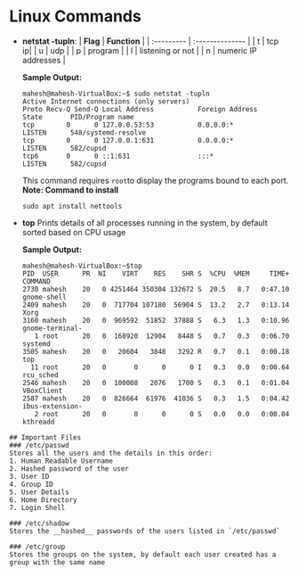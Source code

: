 # Linux Commands
 - **netstat -tupln**:
    | **Flag**  |  **Function** |
    | :--------- | :-------------- |
    | t | tcp ip|
    | u | udp |
    | p | program |
    | l | listening or not |
    | n | numeric IP addresses |
    
    **Sample Output:**
    ```console
    mahesh@mahesh-VirtualBox:~$ sudo netstat -tupln
	Active Internet connections (only servers)
	Proto Recv-Q Send-Q Local Address           Foreign Address			State       PID/Program name    
	tcp        0      0 127.0.0.53:53           0.0.0.0:*               LISTEN      548/systemd-resolve 
	tcp        0      0 127.0.0.1:631           0.0.0.0:*               LISTEN      582/cupsd           
	tcp6       0      0 ::1:631                 :::*                    LISTEN      582/cupsd 
    ```      
    This command requires `root`to display the programs bound to each port.
    **Note: Command to install**
    ```console
    sudo apt install nettools
    ````
  - **top**
    Prints details of all processes running in the system, by default sorted based on CPU usage
    
    **Sample Output:**
    ```shell
    mahesh@mahesh-VirtualBox:~$top
    PID  USER      PR  NI    VIRT    RES    SHR S  %CPU  %MEM     TIME+ COMMAND                                                                                                                             
    2730 mahesh    20   0 4251464 350304 132672 S  20.5   8.7   0:47.10 gnome-shell                                                                                                                         
    2409 mahesh    20   0  717704 107180  56904 S  13.2   2.7   0:13.14 Xorg                                                                                                                                
    3160 mahesh    20   0  969592  51852  37888 S   6.3   1.3   0:10.96 gnome-terminal-                                                                                                                     
       1 root      20   0  168920  12904   8448 S   0.7   0.3   0:06.70 systemd                                                                                                                             
    3505 mahesh    20   0   20604   3848   3292 R   0.7   0.1   0:00.18 top                                                                                                                                 
      11 root      20   0       0      0      0 I   0.3   0.0   0:00.64 rcu_sched                                                                                                                           
    2546 mahesh    20   0  100008   2076   1700 S   0.3   0.1   0:01.04 VBoxClient                                                                                                                          
    2587 mahesh    20   0  826664  61976  41036 S   0.3   1.5   0:04.42 ibus-extension-                                                                                                                     
       2 root      20   0       0      0      0 S   0.0   0.0   0:00.04 kthreadd       
   ```
## Important Files
### /etc/passwd
Stores all the users and the details in this order:
1. Human Readable Username
2. Hashed password of the user
3. User ID
4. Group ID
5. User Details
6. Home Directory
7. Login Shell

### /etc/shadow
Stores the __hashed__ passwords of the users listed in `/etc/passwd`

### /etc/group
Stores the groups on the system, by default each user created has a group with the same name

 
